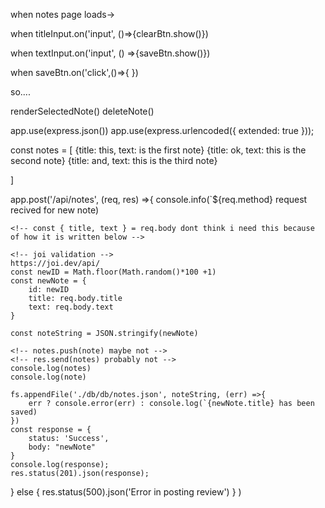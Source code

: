 <!-- //first of firsts
	//link notes page to " Get Started " btn -->

when notes page loads-> 
<!-- $(document).ready()=>{
	clearSvdNotes()=>{
		svdNotesArea.empty()
	}
todo	renderSvdNotes() notes for help below
	formClear()
		titleArea.empty()
		textArea.empty()
		hideBtns()=>{
			saveBtn.hide()
			clrBtn.hide()
			newBtn.hide()
		}
} -->

when titleInput.on('input', ()=>{clearBtn.show()})
	
when textInput.on('input', () =>{saveBtn.show()})
	

when saveBtn.on('click',()=>{
	<!--* formClear() made above -->
	<!--* clearSvdNotes() made above, one line might just write out in functions needed.(render) -->
		<!-- todo renderSvdNotes()marked above 
		?app.post & appendFile & app.get? 
		!in activity 19/server.js-ln30-70 -->
})

<!-- when existingNoteBtn.on('click', ()={
	newBtn.show()
	todo renderSelectedNote()-> app.get('/api/notes/:id', (req, res)=>{
		? res.json(`${req.body}`) ?
	})
}) -->

<!-- when newBtn.on('click', ()=>{
	*formClear()above in pageload
}) -->



so....

renderSelectedNote()
deleteNote()

app.use(express.json())
app.use(express.urlencoded({ extended: true }));


const notes = [
	{title: this, text: is the first note}
	{title: ok, text: this is the second note}
	{title: and, text: this is the third note}
	
]


<!--* renderSvdNotes() something like this -->
app.post('/api/notes', (req, res) =>{
	console.info(`${req.method} request recived for new note)

	<!-- const { title, text } = req.body dont think i need this because of how it is written below -->

	<!-- joi validation -->
	https://joi.dev/api/
	const newID = Math.floor(Math.random()*100 +1)
	const newNote = {
		id: newID
		title: req.body.title
		text: req.body.text
	}

	const noteString = JSON.stringify(newNote)

	<!-- notes.push(note) maybe not -->
	<!-- res.send(notes) probably not -->
	console.log(notes)
	console.log(note)

	fs.appendFile('./db/db/notes.json', noteString, (err) =>{
		err ? console.error(err) : console.log(`{newNote.title} has been saved)
	})
	const response = {
		status: 'Success',
		body: "newNote"
	}
	console.log(response);
    res.status(201).json(response);
  } else {
    res.status(500).json('Error in posting review')
  }
 )



